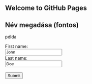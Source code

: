 ## Welcome to GitHub Pages

<html>
<body>

<h2>Név megadása (fontos)</h2>
 <p> példa </p>
<form action="/action_page.php">
  <label for="fname">First name:</label><br>
  <input type="text" id="fname" name="fname" value="John"><br>
  <label for="lname">Last name:</label><br>
  <input type="text" id="lname" name="lname" value="Doe"><br><br>
  <input type="submit" value="Submit">














 
 
 
 
 

